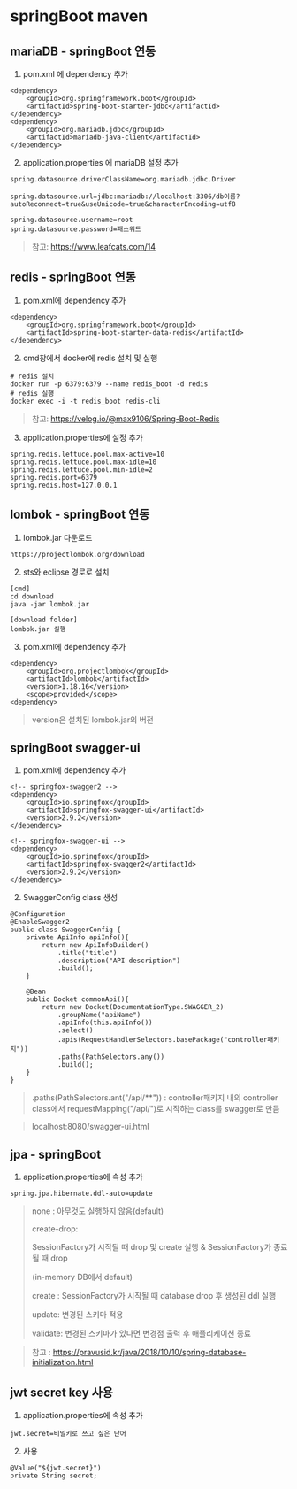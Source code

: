 # springBoot maven

## mariaDB - springBoot 연동

1. pom.xml 에 dependency 추가

```
<dependency>
	<groupId>org.springframework.boot</groupId>
	<artifactId>spring-boot-starter-jdbc</artifactId>
</dependency>
<dependency>
	<groupId>org.mariadb.jdbc</groupId>
	<artifactId>mariadb-java-client</artifactId>
</dependency>
```

2. application.properties 에 mariaDB 설정 추가

```
spring.datasource.driverClassName=org.mariadb.jdbc.Driver

spring.datasource.url=jdbc:mariadb://localhost:3306/db이름?autoReconnect=true&useUnicode=true&characterEncoding=utf8

spring.datasource.username=root
spring.datasource.password=패스워드
```

> 참고: https://www.leafcats.com/14



## redis - springBoot 연동

1. pom.xml에 dependency 추가

```
<dependency>
	<groupId>org.springframework.boot</groupId>
	<artifactId>spring-boot-starter-data-redis</artifactId>
</dependency>
```

2. cmd창에서 docker에 redis 설치 및 실행

```
# redis 설치
docker run -p 6379:6379 --name redis_boot -d redis
# redis 실행
docker exec -i -t redis_boot redis-cli
```

> 참고: https://velog.io/@max9106/Spring-Boot-Redis

3. application.properties에 설정 추가

```
spring.redis.lettuce.pool.max-active=10
spring.redis.lettuce.pool.max-idle=10
spring.redis.lettuce.pool.min-idle=2
spring.redis.port=6379
spring.redis.host=127.0.0.1
```



## lombok - springBoot 연동

1. lombok.jar 다운로드

```
https://projectlombok.org/download
```

2.  sts와 eclipse 경로로 설치

```
[cmd]
cd download
java -jar lombok.jar

[download folder]
lombok.jar 실행
```

3. pom.xml에 dependency 추가

```
<dependency>
	<groupId>org.projectlombok</groupId>
	<artifactId>lombok</artifactId>
	<version>1.18.16</version>
	<scope>provided</scope>
<dependency>
```

> version은 설치된 lombok.jar의 버전



## springBoot swagger-ui

1. pom.xml에 dependency 추가

```
<!-- springfox-swagger2 -->
<dependency>
	<groupId>io.springfox</groupId>
	<artifactId>springfox-swagger-ui</artifactId>
	<version>2.9.2</version>
</dependency>

<!-- springfox-swagger-ui -->
<dependency>
	<groupId>io.springfox</groupId>
	<artifactId>springfox-swagger2</artifactId>
	<version>2.9.2</version>
</dependency>
```

2. SwaggerConfig class 생성

```
@Configuration
@EnableSwagger2
public class SwaggerConfig {
	private ApiInfo apiInfo(){
		return new ApiInfoBuilder()
			.title("title")
			.description("API description")
			.build();
	}
	
	@Bean
	public Docket commonApi(){
		return new Docket(DocumentationType.SWAGGER_2)
			.groupName("apiName")
			.apiInfo(this.apiInfo())
			.select()
			.apis(RequestHandlerSelectors.basePackage("controller패키지"))
			.paths(PathSelectors.any())
			.build();
	}
}
```

> .paths(PathSelectors.ant("/api/**")) : controller패키지 내의 controller class에서 requestMapping("/api/")로 시작하는 class를 swagger로 만듬

> localhost:8080/swagger-ui.html



## jpa - springBoot

1. application.properties에 속성 추가

```
spring.jpa.hibernate.ddl-auto=update
```

> none : 아무것도 실행하지 않음(default)
>
> create-drop: 
>
> SessionFactory가 시작될 때 drop 및 create 실행 & SessionFactory가 종료될 때 drop
>
> (in-memory DB에서 default)
>
> create : SessionFactory가 시작될 때 database drop 후 생성된 ddl 실행
>
> update: 변경된 스키마 적용
>
> validate: 변경된 스키마가 있다면 변경점 출력 후 애플리케이션 종료

> 참고 : https://pravusid.kr/java/2018/10/10/spring-database-initialization.html



## jwt secret key 사용

1. application.properties에 속성 추가

```
jwt.secret=비밀키로 쓰고 싶은 단어
```

2. 사용

```
@Value("${jwt.secret}")
private String secret;
```

